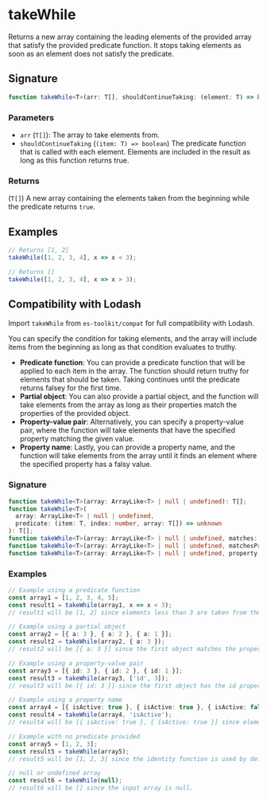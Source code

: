 # takeWhile

Returns a new array containing the leading elements of the provided array
that satisfy the provided predicate function. It stops taking elements as soon
as an element does not satisfy the predicate.

## Signature

```typescript
function takeWhile<T>(arr: T[], shouldContinueTaking: (element: T) => boolean): T[];
```

### Parameters

- `arr` (`T[]`): The array to take elements from.
- `shouldContinueTaking` (`(item: T) => boolean`) The predicate function that is called with each element. Elements are included in the result as long as this function returns true.

### Returns

(`T[]`) A new array containing the elements taken from the beginning while the predicate returns `true`.

## Examples

```typescript
// Returns [1, 2]
takeWhile([1, 2, 3, 4], x => x < 3);

// Returns []
takeWhile([1, 2, 3, 4], x => x > 3);
```

## Compatibility with Lodash

Import `takeWhile` from `es-toolkit/compat` for full compatibility with Lodash.

You can specify the condition for taking elements, and the array will include items from the beginning as long as that condition evaluates to truthy.

- **Predicate function**: You can provide a predicate function that will be applied to each item in the array. The function should return truthy for elements that should be taken. Taking continues until the predicate returns falsey for the first time.
- **Partial object**: You can also provide a partial object, and the function will take elements from the array as long as their properties match the properties of the provided object.
- **Property-value pair**: Alternatively, you can specify a property-value pair, where the function will take elements that have the specified property matching the given value.
- **Property name**: Lastly, you can provide a property name, and the function will take elements from the array until it finds an element where the specified property has a falsy value.

### Signature

```typescript
function takeWhile<T>(array: ArrayLike<T> | null | undefined): T[];
function takeWhile<T>(
  array: ArrayLike<T> | null | undefined,
  predicate: (item: T, index: number, array: T[]) => unknown
): T[];
function takeWhile<T>(array: ArrayLike<T> | null | undefined, matches: Partial<T>): T[];
function takeWhile<T>(array: ArrayLike<T> | null | undefined, matchesProperty: [keyof T, unknown]): T[];
function takeWhile<T>(array: ArrayLike<T> | null | undefined, property: PropertyKey): T[];
```

### Examples

```typescript
// Example using a predicate function
const array1 = [1, 2, 3, 4, 5];
const result1 = takeWhile(array1, x => x < 3);
// result1 will be [1, 2] since elements less than 3 are taken from the beginning.

// Example using a partial object
const array2 = [{ a: 3 }, { a: 2 }, { a: 1 }];
const result2 = takeWhile(array2, { a: 3 });
// result2 will be [{ a: 3 }] since the first object matches the properties of the provided object.

// Example using a property-value pair
const array3 = [{ id: 3 }, { id: 2 }, { id: 1 }];
const result3 = takeWhile(array3, ['id', 3]);
// result3 will be [{ id: 3 }] since the first object has the id property matching the value 3.

// Example using a property name
const array4 = [{ isActive: true }, { isActive: true }, { isActive: false }];
const result4 = takeWhile(array4, 'isActive');
// result4 will be [{ isActive: true }, { isActive: true }] since elements with a truthy isActive property are taken from the beginning.

// Example with no predicate provided
const array5 = [1, 2, 3];
const result5 = takeWhile(array5);
// result5 will be [1, 2, 3] since the identity function is used by default.

// null or undefined array
const result6 = takeWhile(null);
// result6 will be [] since the input array is null.
```